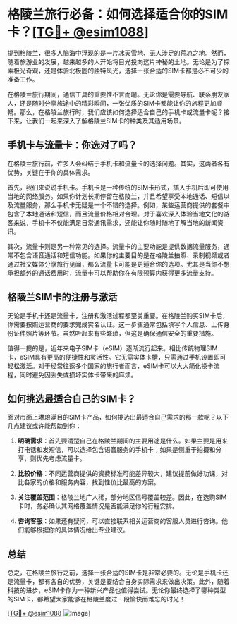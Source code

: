 # 格陵兰旅行必备：如何选择适合你的SIM卡？[[TG💪+ @esim1088](https://t.me/s/esim1088)]

提到格陵兰，很多人脑海中浮现的是一片冰天雪地、无人涉足的荒凉之地。然而，随着旅游业的发展，越来越多的人开始将目光投向这片神秘的土地。无论是为了探索极光奇观，还是体验北极圈的独特风光，选择一张合适的SIM卡都是必不可少的准备工作。

在格陵兰旅行期间，通信工具的重要性不言而喻。无论你是需要导航、联系朋友家人，还是随时分享旅途中的精彩瞬间，一张优质的SIM卡都能让你的旅程更加顺畅。那么，在格陵兰旅行时，我们应该如何选择适合自己的手机卡或流量卡呢？接下来，让我们一起来深入了解格陵兰SIM卡的种类及其适用场景。

## 手机卡与流量卡：你选对了吗？

在格陵兰旅行前，许多人会纠结于手机卡和流量卡的选择问题。其实，这两者各有优势，关键在于你的具体需求。

首先，我们来说说手机卡。手机卡是一种传统的SIM卡形式，插入手机后即可使用当地的网络服务。如果你计划长期停留在格陵兰，并且希望享受本地通话、短信以及流量服务，那么手机卡无疑是一个不错的选择。例如，某些运营商提供的套餐中包含了本地通话和短信，而且流量价格相对合理。对于喜欢深入体验当地文化的游客来说，手机卡不仅能满足日常通讯需求，还能让你随时随地了解当地的新闻资讯。

其次，流量卡则是另一种常见的选择。流量卡的主要功能是提供数据流量服务，通常不包含语音通话和短信功能。如果你的主要目的是在格陵兰拍照、录制视频或者通过社交媒体分享旅行见闻，那么流量卡可能是更适合你的选项。尤其是当你不想承担额外的通话费用时，流量卡可以帮助你在有限预算内获得更多流量支持。

## 格陵兰SIM卡的注册与激活

无论是手机卡还是流量卡，注册和激活过程都至关重要。在格陵兰购买SIM卡后，你需要按照运营商的要求完成实名认证。这一步骤通常包括填写个人信息、上传身份证件照片等环节。虽然听起来有些繁琐，但这是确保通信安全的重要措施。

值得一提的是，近年来电子SIM卡（eSIM）逐渐流行起来。相比传统物理SIM卡，eSIM具有更高的便捷性和灵活性。它无需实体卡槽，只需通过手机设置即可轻松激活。对于经常往返多个国家的旅行者而言，eSIM卡可以大大简化换卡流程，同时避免因丢失或损坏实体卡带来的麻烦。

## 如何挑选最适合自己的SIM卡？

面对市面上琳琅满目的SIM卡产品，如何挑选出最适合自己需求的那一款呢？以下几点建议或许能帮助到你：

1. **明确需求**：首先要清楚自己在格陵兰期间的主要用途是什么。如果主要是用来打电话和发短信，可以选择包含语音服务的手机卡；如果是侧重于拍摄和分享，则优先考虑流量卡。
   
2. **比较价格**：不同运营商提供的资费标准可能差异较大，建议提前做好功课，对比各家的价格和服务内容，找到性价比最高的方案。

3. **关注覆盖范围**：格陵兰地广人稀，部分地区信号覆盖较差。因此，在选购SIM卡时，务必确认其网络覆盖情况是否能满足你的行程安排。

4. **咨询客服**：如果还有疑问，可以直接联系相关运营商的客服人员进行咨询。他们能够根据你的具体情况给出专业建议。

## 总结

总之，在格陵兰旅行之前，选择一张合适的SIM卡是非常必要的。无论是手机卡还是流量卡，都有各自的优势，关键是要结合自身实际需求来做出决策。此外，随着科技的进步，eSIM卡作为一种新兴产品也值得尝试。无论你最终选择了哪种类型的SIM卡，都希望大家能够在格陵兰度过一段愉快而难忘的时光！

[[TG💪+ @esim1088](https://t.me/s/esim1088) ![Image](https://i.postimg.cc/4NQfJmqS/Snipaste-2025-05-13-00-14-12.png)]